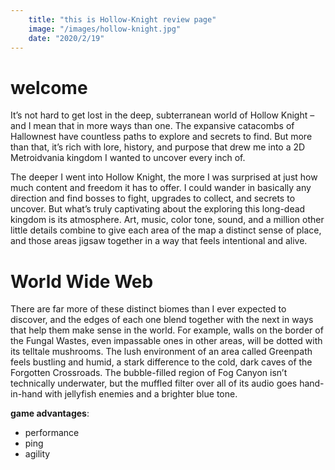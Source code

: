 ```yaml
---
    title: "this is Hollow-Knight review page"
    image: "/images/hollow-knight.jpg"
    date: "2020/2/19"
---
```



# welcome

It’s not hard to get lost in the deep, subterranean world of Hollow Knight – and I mean that in more ways than one. The expansive catacombs of Hallownest have countless paths to explore and secrets to find. But more than that, it’s rich with lore, history, and purpose that drew me into a 2D Metroidvania kingdom I wanted to uncover every inch of.

The deeper I went into Hollow Knight, the more I was surprised at just how much content and freedom it has to offer. I could wander in basically any direction and find bosses to fight, upgrades to collect, and secrets to uncover. But what’s truly captivating about the exploring this long-dead kingdom is its atmosphere. Art, music, color tone, sound, and a million other little details combine to give each area of the map a distinct sense of place, and those areas jigsaw together in a way that feels intentional and alive.

# World Wide Web

There are far more of these distinct biomes than I ever expected to discover, and the edges of each one blend together with the next in ways that help them make sense in the world. For example, walls on the border of the Fungal Wastes, even impassable ones in other areas, will be dotted with its telltale mushrooms. The lush environment of an area called Greenpath feels bustling and humid, a stark difference to the cold, dark caves of the Forgotten Crossroads. The bubble-filled region of Fog Canyon isn’t technically underwater, but the muffled filter over all of its audio goes hand-in-hand with jellyfish enemies and a brighter blue tone.

__game advantages__: 

* performance
* ping
* agility